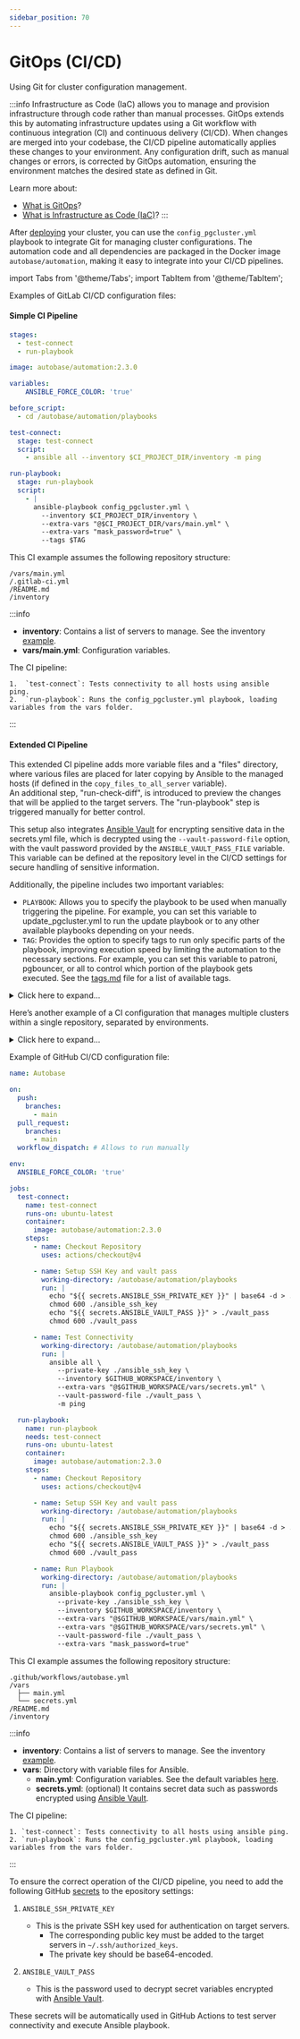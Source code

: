 ```yaml
---
sidebar_position: 70
---
```


# GitOps (CI/CD)

Using Git for cluster configuration management.

:::info
Infrastructure as Code (IaC) allows you to manage and provision infrastructure through code rather than manual processes. GitOps extends this by automating infrastructure updates using a Git workflow with continuous integration (CI) and continuous delivery (CI/CD). When changes are merged into your codebase, the CI/CD pipeline automatically applies these changes to your environment. Any configuration drift, such as manual changes or errors, is corrected by GitOps automation, ensuring the environment matches the desired state as defined in Git.

Learn more about:

- [What is GitOps](https://about.gitlab.com/topics/gitops/)?
- [What is Infrastructure as Code (IaC)](https://www.redhat.com/en/topics/automation/what-is-infrastructure-as-code-iac)?
:::

After [deploying](/docs/category/deployment) your cluster, you can use the `config_pgcluster.yml` playbook to integrate Git for managing cluster configurations. The automation code and all dependencies are packaged in the Docker image `autobase/automation`, making it easy to integrate into your CI/CD pipelines.

import Tabs from '@theme/Tabs';
import TabItem from '@theme/TabItem';

<Tabs>
  <TabItem value="GitLab" label="GitLab" default>

Examples of GitLab CI/CD configuration files:

#### Simple CI Pipeline

```yaml
stages:
  - test-connect
  - run-playbook

image: autobase/automation:2.3.0

variables:
    ANSIBLE_FORCE_COLOR: 'true'

before_script:
  - cd /autobase/automation/playbooks

test-connect:
  stage: test-connect
  script:
    - ansible all --inventory $CI_PROJECT_DIR/inventory -m ping

run-playbook:
  stage: run-playbook
  script:
    - |
      ansible-playbook config_pgcluster.yml \
        --inventory $CI_PROJECT_DIR/inventory \
        --extra-vars "@$CI_PROJECT_DIR/vars/main.yml" \
        --extra-vars "mask_password=true" \
        --tags $TAG
```


This CI example assumes the following repository structure:

```
/vars/main.yml
/.gitlab-ci.yml
/README.md
/inventory
```

:::info
- **inventory**: Contains a list of servers to manage. See the inventory [example](https://github.com/vitabaks/autobase/blob/master/automation/inventory.example).
- **vars/main.yml**: Configuration variables.

The CI pipeline:

	1.	`test-connect`: Tests connectivity to all hosts using ansible ping.
	2.	`run-playbook`: Runs the config_pgcluster.yml playbook, loading variables from the vars folder.
:::


#### Extended CI Pipeline

This extended CI pipeline adds more variable files and a "files" directory, where various files are placed for later copying by Ansible to the managed hosts (if defined in the `copy_files_to_all_server` variable). \
An additional step, "run-check-diff", is introduced to preview the changes that will be applied to the target servers. The "run-playbook" step is triggered manually for better control.

This setup also integrates [Ansible Vault](https://docs.ansible.com/ansible/latest/vault_guide/index.html) for encrypting sensitive data in the secrets.yml file, which is decrypted using the `--vault-password-file` option, with the vault password provided by the `ANSIBLE_VAULT_PASS_FILE` variable. This variable can be defined at the repository level in the CI/CD settings for secure handling of sensitive information.

Additionally, the pipeline includes two important variables:

- `PLAYBOOK`: Allows you to specify the playbook to be used when manually triggering the pipeline. For example, you can set this variable to update_pgcluster.yml to run the update playbook or to any other available playbooks depending on your needs.
- `TAG`: Provides the option to specify tags to run only specific parts of the playbook, improving execution speed by limiting the automation to the necessary sections. For example, you can set this variable to patroni, pgbouncer, or all to control which portion of the playbook gets executed. See the [tags.md](https://github.com/vitabaks/autobase/blob/master/automation/tags.md) file for a list of available tags.

<details>
<summary>Click here to expand...</summary>

```yaml
stages:
  - test-connect
  - run-check-diff
  - run-playbook

image: autobase/automation:2.3.0

variables:
    ANSIBLE_FORCE_COLOR: 'true'
    PLAYBOOK:
      value: "config_pgcluster.yml"
      description: "name of playbook, e.g. config_pgcluster.yml or update_pgcluster.yml"
    TAG:
      value: "all"
      description: "tags for ansible-playbook, e.g. patroni or pgbouncer or all"

before_script:
  - cp -r files/* /autobase/automation/playbooks/files
  - cd /autobase/automation/playbooks

test-connect:
  stage: test-connect
  script:
    - |
      ansible all \
        --inventory $CI_PROJECT_DIR/inventory \
        --extra-vars "@$CI_PROJECT_DIR/vars/secrets.yml" \
        --vault-password-file $ANSIBLE_VAULT_PASS_FILE \
        -m ping

run-check-diff:
  stage: run-check-diff
  script:
    - |
      ansible-playbook $PLAYBOOK \
        --inventory $CI_PROJECT_DIR/inventory \
        --extra-vars "@$CI_PROJECT_DIR/vars/main.yml" \
        --extra-vars "@$CI_PROJECT_DIR/vars/secrets.yml" \
        --extra-vars "mask_password=true" \
        --vault-password-file $ANSIBLE_VAULT_PASS_FILE \
        --tags $TAG \
        --diff --check
  allow_failure: true

run-playbook:
  stage: run-playbook
  script:
    - |
      ansible-playbook $PLAYBOOK \
        --inventory $CI_PROJECT_DIR/inventory \
        --extra-vars "@$CI_PROJECT_DIR/vars/main.yml" \
        --extra-vars "@$CI_PROJECT_DIR/vars/secrets.yml" \
        --extra-vars "mask_password=true" \
        --vault-password-file $ANSIBLE_VAULT_PASS_FILE \
        --tags $TAG
  timeout: 10h
  rules:
    - when: manual
```

</details>

Here’s another example of a CI configuration that manages multiple clusters within a single repository, separated by environments.

<details>
<summary>Click here to expand...</summary>

```yaml
stages:
  - test-connect
  - run-check-diff
  - run-playbook

image: autobase/automation:2.3.0

variables:
  ANSIBLE_FORCE_COLOR: 'true'
  PLAYBOOK:
    value: "config_pgcluster.yml"
    description: "name of playbook, e.g. config_pgcluster.yml or update_pgcluster.yml"
  TAG:
    value: "all"
    description: "tags for ansible-playbook, e.g. patroni or pgbouncer or all"
  ENV:
    value: "staging"
    description: "Target environment (staging or production) for playbook execution."

before_script:
  - cd /autobase/automation/playbooks
  - echo "$ANSIBLE_SSH_PRIVATE_KEY" > ./ansible_ssh_key
  - chmod 600 ./ansible_ssh_key
  - echo "$ANSIBLE_VAULT_PASS" > ./vault_pass
  - chmod 600 ./vault_pass

# Job templates
.test_connect_template: &test_connect_template
  stage: test-connect
  script:
    - |
      ansible all \
        --private-key ./ansible_ssh_key \
        --inventory $CI_PROJECT_DIR/$ENV/inventory \
        --extra-vars "@$CI_PROJECT_DIR/$ENV/vars/secrets.yml" \
        --vault-password-file ./vault_pass \
        -m ping

.run_check_diff_template: &run_check_diff_template
  stage: run-check-diff
  script:
    - |
      ansible-playbook $PLAYBOOK \
        --private-key ./ansible_ssh_key \
        --inventory $CI_PROJECT_DIR/$ENV/inventory \
        --extra-vars "@$CI_PROJECT_DIR/$ENV/vars/main.yml" \
        --extra-vars "@$CI_PROJECT_DIR/$ENV/vars/secrets.yml" \
        --extra-vars "mask_password=true" \
        --vault-password-file ./vault_pass \
        --tags $TAG \
        --diff --check
  allow_failure: true

.run_playbook_template: &run_playbook_template
  stage: run-playbook
  needs:
    - run-check-diff-staging
    - run-check-diff-production
  script:
    - |
      ansible-playbook $PLAYBOOK \
        --private-key ./ansible_ssh_key \
        --inventory $CI_PROJECT_DIR/$ENV/inventory \
        --extra-vars "@$CI_PROJECT_DIR/$ENV/vars/main.yml" \
        --extra-vars "@$CI_PROJECT_DIR/$ENV/vars/secrets.yml" \
        --extra-vars "mask_password=true" \
        --vault-password-file ./vault_pass \
        --tags $TAG
  timeout: 10h

# Staging jobs
test-connect-staging:
  <<: *test_connect_template
  variables:
    ENV: staging
  rules:
    - if: '$CI_COMMIT_BRANCH == "master"'
      changes:
        - staging/*
        - staging/vars/*
    - if: '$ENV == "staging"'
      when: manual

run-check-diff-staging:
  <<: *run_check_diff_template
  variables:
    ENV: staging
  rules:
    - if: '$CI_COMMIT_BRANCH == "master"'
      changes:
        - staging/*
        - staging/vars/*
    - if: '$ENV == "staging"'
      when: manual

run-playbook-staging:
  <<: *run_playbook_template
  variables:
    ENV: staging
  needs:
    - run-check-diff-staging
  rules:
    - if: '$CI_COMMIT_BRANCH == "master"'
      changes:
        - staging/*
        - staging/vars/*
    - if: '$ENV == "staging"'
      when: manual

# Production jobs
test-connect-production:
  <<: *test_connect_template
  variables:
    ENV: production
  rules:
    - if: '$CI_COMMIT_TAG =~ /^v(\d+\.)?(\d+\.)?(\d+)$/'
      changes:
        - production/*
        - production/vars/*
    - if: '$ENV == "production"'
      when: manual

run-check-diff-production:
  <<: *run_check_diff_template
  variables:
    ENV: production
  rules:
    - if: '$CI_COMMIT_TAG =~ /^v(\d+\.)?(\d+\.)?(\d+)$/'
      changes:
        - production/*
        - production/vars/*
    - if: '$ENV == "production"'
      when: manual

run-playbook-production:
  <<: *run_playbook_template
  variables:
    ENV: production
  needs:
    - run-check-diff-production
  rules:
    - if: '$CI_COMMIT_TAG =~ /^v(\d+\.)?(\d+\.)?(\d+)$/'
      changes:
        - production/*
        - production/vars/*
    - if: '$ENV == "production"'
      when: manual
```

</details>

  </TabItem>
  <TabItem value="GitHub" label="GitHub" default>

Example of GitHub CI/CD configuration file:

```yaml
name: Autobase

on:
  push:
    branches:
      - main
  pull_request:
    branches:
      - main
  workflow_dispatch: # Allows to run manually

env:
  ANSIBLE_FORCE_COLOR: 'true'

jobs:
  test-connect:
    name: test-connect
    runs-on: ubuntu-latest
    container:
      image: autobase/automation:2.3.0
    steps:
      - name: Checkout Repository
        uses: actions/checkout@v4

      - name: Setup SSH Key and vault pass
        working-directory: /autobase/automation/playbooks
        run: |
          echo "${{ secrets.ANSIBLE_SSH_PRIVATE_KEY }}" | base64 -d > ./ansible_ssh_key
          chmod 600 ./ansible_ssh_key
          echo "${{ secrets.ANSIBLE_VAULT_PASS }}" > ./vault_pass
          chmod 600 ./vault_pass

      - name: Test Connectivity
        working-directory: /autobase/automation/playbooks
        run: |
          ansible all \
            --private-key ./ansible_ssh_key \
            --inventory $GITHUB_WORKSPACE/inventory \
            --extra-vars "@$GITHUB_WORKSPACE/vars/secrets.yml" \
            --vault-password-file ./vault_pass \
            -m ping

  run-playbook:
    name: run-playbook
    needs: test-connect
    runs-on: ubuntu-latest
    container:
      image: autobase/automation:2.3.0
    steps:
      - name: Checkout Repository
        uses: actions/checkout@v4

      - name: Setup SSH Key and vault pass
        working-directory: /autobase/automation/playbooks
        run: |
          echo "${{ secrets.ANSIBLE_SSH_PRIVATE_KEY }}" | base64 -d > ./ansible_ssh_key
          chmod 600 ./ansible_ssh_key
          echo "${{ secrets.ANSIBLE_VAULT_PASS }}" > ./vault_pass
          chmod 600 ./vault_pass

      - name: Run Playbook
        working-directory: /autobase/automation/playbooks
        run: |
          ansible-playbook config_pgcluster.yml \
            --private-key ./ansible_ssh_key \
            --inventory $GITHUB_WORKSPACE/inventory \
            --extra-vars "@$GITHUB_WORKSPACE/vars/main.yml" \
            --extra-vars "@$GITHUB_WORKSPACE/vars/secrets.yml" \
            --vault-password-file ./vault_pass \
            --extra-vars "mask_password=true"
```

This CI example assumes the following repository structure:

```
.github/workflows/autobase.yml
/vars
  ├── main.yml
  └── secrets.yml
/README.md
/inventory
```

:::info
- **inventory**: Contains a list of servers to manage. See the inventory [example](https://github.com/vitabaks/autobase/blob/master/automation/inventory.example).
- **vars**: Directory with variable files for Ansible.
  - **main.yml**: Сonfiguration variables. See the default variables [here](https://github.com/vitabaks/autobase/blob/2.3.0/automation/roles/common/defaults/main.yml).
  - **secrets.yml**: (optional) It contains secret data such as passwords encrypted using [Ansible Vault](https://docs.ansible.com/ansible/latest/vault_guide/index.html).

The CI pipeline:

	1. `test-connect`: Tests connectivity to all hosts using ansible ping.
	2. `run-playbook`: Runs the config_pgcluster.yml playbook, loading variables from the vars folder.
:::

To ensure the correct operation of the CI/CD pipeline, you need to add the following GitHub [secrets](https://docs.github.com/en/actions/security-for-github-actions/security-guides/using-secrets-in-github-actions) to the epository settings:

1. `ANSIBLE_SSH_PRIVATE_KEY`

   - This is the private SSH key used for authentication on target servers.  
     - The corresponding public key must be added to the target servers in `~/.ssh/authorized_keys`.  
     - The private key should be base64-encoded.

2. `ANSIBLE_VAULT_PASS`

   - This is the password used to decrypt secret variables encrypted with [Ansible Vault](https://docs.ansible.com/ansible/latest/vault_guide/index.html).

These secrets will be automatically used in GitHub Actions to test server connectivity and execute Ansible playbook.

  </TabItem>
</Tabs>
